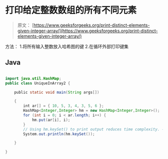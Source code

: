 # 打印给定整数数组的所有不同元素

> 原文： [https://www.geeksforgeeks.org/print-distinct-elements-given-integer-array/](https://www.geeksforgeeks.org/print-distinct-elements-given-integer-array/)

方法：
1.将所有输入整数放入哈希图的键
2.在循环外部打印键集

## Java

```java

import java.util.HashMap; 
public class UniqueInArray2 { 

    public static void main(String args[]) 

    { 
        int ar[] = { 10, 5, 3, 4, 3, 5, 6 }; 
        HashMap<Integer,Integer> hm = new HashMap<Integer,Integer>(); 
        for (int i = 0; i < ar.length; i++) { 
            hm.put(ar[i], i); 
        } 
        // Using hm.keySet() to print output reduces time complexity. - Lokesh 
        System.out.println(hm.keySet()); 

    } 

} 

```